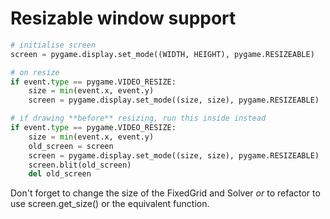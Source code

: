 # Resizable window support

```py
# initialise screen
screen = pygame.display.set_mode((WIDTH, HEIGHT), pygame.RESIZEABLE)

# on resize
if event.type == pygame.VIDEO_RESIZE:
    size = min(event.x, event.y)
    screen = pygame.display.set_mode((size, size), pygame.RESIZEABLE)

# if drawing **before** resizing, run this inside instead
if event.type == pygame.VIDEO_RESIZE:
    size = min(event.x, event.y)
    old_screen = screen
    screen = pygame.display.set_mode((size, size), pygame.RESIZEABLE)
    screen.blit(old_screen)
    del old_screen
```

Don't forget to change the size of the FixedGrid and Solver *or* to refactor to use screen.get_size() or the equivalent
function.
